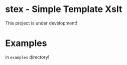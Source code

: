 # stex - Simple Template Xslt

This project is under development!

# Examples

in `examples` directory!
 